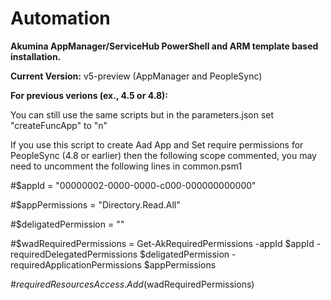 # Automation
**Akumina AppManager/ServiceHub PowerShell and ARM template based installation.**

**Current Version:** v5-preview  (AppManager and PeopleSync)

**For previous verions (ex., 4.5 or 4.8):**

You can still use the same scripts but in the parameters.json set "createFuncApp" to "n"

If you use this script to create Aad App and Set require permissions for PeopleSync (4.8 or earlier) then the following scope commented, you may need to uncomment the following lines in common.psm1

#$appId = "00000002-0000-0000-c000-000000000000"

#$appPermissions = "Directory.Read.All"

#$deligatedPermission = ""

#$wadRequiredPermissions = Get-AkRequiredPermissions -appId $appId -requiredDelegatedPermissions $deligatedPermission -requiredApplicationPermissions $appPermissions

#$requiredResourcesAccess.Add($wadRequiredPermissions)  